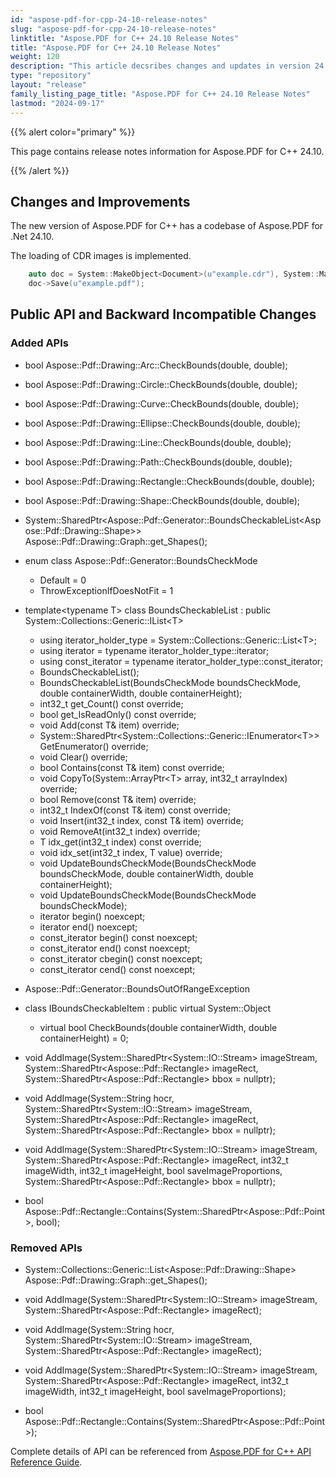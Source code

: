 ```yaml
---
id: "aspose-pdf-for-cpp-24-10-release-notes"
slug: "aspose-pdf-for-cpp-24-10-release-notes"
linktitle: "Aspose.PDF for C++ 24.10 Release Notes"
title: "Aspose.PDF for C++ 24.10 Release Notes"
weight: 120
description: "This article decsribes changes and updates in version 24.10 of Aspose.PDF for C++ library"
type: "repository"
layout: "release"
family_listing_page_title: "Aspose.PDF for C++ 24.10 Release Notes"
lastmod: "2024-09-17"
---
```


{{% alert color="primary" %}}

This page contains release notes information for Aspose.PDF for C++ 24.10.

{{% /alert %}}

## Changes and Improvements

The new version of Aspose.PDF for C++ has a codebase of Aspose.PDF for .Net 24.10.

The loading of CDR images is implemented.
~~~ C++
    auto doc = System::MakeObject<Document>(u"example.cdr"), System::MakeObject<CdrLoadOptions>());
    doc->Save(u"example.pdf");
~~~

## Public API and Backward Incompatible Changes

### Added APIs

* bool Aspose::Pdf::Drawing::Arc::CheckBounds(double, double);
* bool Aspose::Pdf::Drawing::Circle::CheckBounds(double, double);
* bool Aspose::Pdf::Drawing::Curve::CheckBounds(double, double);
* bool Aspose::Pdf::Drawing::Ellipse::CheckBounds(double, double);
* bool Aspose::Pdf::Drawing::Line::CheckBounds(double, double);
* bool Aspose::Pdf::Drawing::Path::CheckBounds(double, double);
* bool Aspose::Pdf::Drawing::Rectangle::CheckBounds(double, double);
* bool Aspose::Pdf::Drawing::Shape::CheckBounds(double, double);
* System::SharedPtr&lt;Aspose::Pdf::Generator::BoundsCheckableList&lt;Aspose::Pdf::Drawing::Shape&gt;&gt; Aspose::Pdf::Drawing::Graph::get_Shapes();

* enum class Aspose::Pdf::Generator::BoundsCheckMode
    * Default = 0
    * ThrowExceptionIfDoesNotFit = 1

* template&lt;typename T&gt; class BoundsCheckableList : public System::Collections::Generic::IList&lt;T&gt;
    * using iterator_holder_type = System::Collections::Generic::List&lt;T&gt;;
    * using iterator = typename iterator_holder_type::iterator;
    * using const_iterator = typename iterator_holder_type::const_iterator;
    * BoundsCheckableList();
    * BoundsCheckableList(BoundsCheckMode boundsCheckMode, double containerWidth, double containerHeight);
    * int32_t get_Count() const override;
    * bool get_IsReadOnly() const override;
    * void Add(const T& item) override;
    * System::SharedPtr&lt;System::Collections::Generic::IEnumerator&lt;T&gt;&gt; GetEnumerator() override;
    * void Clear() override;
    * bool Contains(const T& item) const override;
    * void CopyTo(System::ArrayPtr&lt;T&gt; array, int32_t arrayIndex) override;
    * bool Remove(const T& item) override;
    * int32_t IndexOf(const T& item) const override;
    * void Insert(int32_t index, const T& item) override;
    * void RemoveAt(int32_t index) override;
    * T idx_get(int32_t index) const override;
    * void idx_set(int32_t index, T value) override;
    * void UpdateBoundsCheckMode(BoundsCheckMode boundsCheckMode, double containerWidth, double containerHeight);
    * void UpdateBoundsCheckMode(BoundsCheckMode boundsCheckMode);
    * iterator begin() noexcept;
    * iterator end() noexcept;
    * const_iterator begin() const noexcept;
    * const_iterator end() const noexcept;
    * const_iterator cbegin() const noexcept;
    * const_iterator cend() const noexcept;

* Aspose::Pdf::Generator::BoundsOutOfRangeException

* class IBoundsCheckableItem : public virtual System::Object
    * virtual bool CheckBounds(double containerWidth, double containerHeight) = 0;

* void AddImage(System::SharedPtr&lt;System::IO::Stream&gt; imageStream, System::SharedPtr&lt;Aspose::Pdf::Rectangle&gt; imageRect, System::SharedPtr&lt;Aspose::Pdf::Rectangle&gt; bbox = nullptr);
* void AddImage(System::String hocr, System::SharedPtr&lt;System::IO::Stream&gt; imageStream, System::SharedPtr&lt;Aspose::Pdf::Rectangle&gt; imageRect, System::SharedPtr&lt;Aspose::Pdf::Rectangle&gt; bbox = nullptr);
* void AddImage(System::SharedPtr&lt;System::IO::Stream&gt; imageStream, System::SharedPtr&lt;Aspose::Pdf::Rectangle&gt; imageRect, int32_t imageWidth, int32_t imageHeight, bool saveImageProportions, System::SharedPtr&lt;Aspose::Pdf::Rectangle&gt; bbox = nullptr);

* bool Aspose::Pdf::Rectangle::Contains(System::SharedPtr&lt;Aspose::Pdf::Point&gt;, bool);

### Removed APIs

* System::Collections::Generic::List&lt;Aspose::Pdf::Drawing::Shape&gt; Aspose::Pdf::Drawing::Graph::get_Shapes();
* void AddImage(System::SharedPtr&lt;System::IO::Stream&gt; imageStream, System::SharedPtr&lt;Aspose::Pdf::Rectangle&gt; imageRect);
* void AddImage(System::String hocr, System::SharedPtr&lt;System::IO::Stream&gt; imageStream, System::SharedPtr&lt;Aspose::Pdf::Rectangle&gt; imageRect);
* void AddImage(System::SharedPtr&lt;System::IO::Stream&gt; imageStream, System::SharedPtr&lt;Aspose::Pdf::Rectangle&gt; imageRect, int32_t imageWidth, int32_t imageHeight, bool saveImageProportions);

* bool Aspose::Pdf::Rectangle::Contains(System::SharedPtr&lt;Aspose::Pdf::Point&gt;);

Complete details of API can be referenced from [Aspose.PDF for C++ API Reference Guide](https://reference.aspose.com/pdf/cpp).
